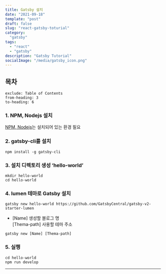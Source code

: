 ```yaml
---
title: Gatsby 설치
date: "2021-09-18"
template: "post"
draft: false
slug: "react-gatsby-toturial"
category: 
  "gatsby"
tags:
  - "react"
  - "gatsby"
description: "Gatsby Tutorial"
socialImage: "/media/gatsby_icon.png"
---
```




## 목차

```toc
exclude: Table of Contents
from-heading: 3
to-heading: 6
```

### 1. NPM, Nodejs 설치
[NPM, Nodejs](https://nodejs.org/ko/download/)는 설치되어 있는 환경 필요
### 2. gatsby-cli를 설치
```javascript{}
npm install -g gatsby-cli
```
### 3. 설치 디렉토리 생성 ‘hello-world’
```javascript{}
mkdir hello-world
cd hello-world
```
### 4. lumen 테마로 Gatsby 설치
```javascript{}
gatsby new hello-world https://github.com/GatsbyCentral/gatsby-v2-starter-lumen
```
 * [Name] 생성할 블로그 명  
  [Thema-path]  사용할 테마 주소
```javascript{}
gatsby new [Name] [Thema-path]
```

### 5. 실행
```javascript{}
cd hello-world 
npm run develop
```

---
